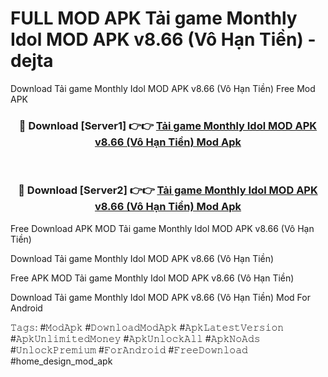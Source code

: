# FULL MOD APK Tải game Monthly Idol MOD APK v8.66 (Vô Hạn Tiền) - dejta
Download Tải game Monthly Idol MOD APK v8.66 (Vô Hạn Tiền) Free Mod APK

<div align="center">
<h3>🔴 Download [Server1] 👉👉 <a href="https://apk-comot.site?title=Tải_game_Monthly_Idol_MOD_APK_v8.66_(Vô_Hạn_Tiền)">Tải game Monthly Idol MOD APK v8.66 (Vô Hạn Tiền) Mod Apk</a></h3><br>

<h3>🔴 Download [Server2] 👉👉 <a href="https://apk-comot.site?title=Tải_game_Monthly_Idol_MOD_APK_v8.66_(Vô_Hạn_Tiền)">Tải game Monthly Idol MOD APK v8.66 (Vô Hạn Tiền) Mod Apk</a></h3>
</div>


Free Download APK MOD Tải game Monthly Idol MOD APK v8.66 (Vô Hạn Tiền)

Download Tải game Monthly Idol MOD APK v8.66 (Vô Hạn Tiền) 

Free APK MOD Tải game Monthly Idol MOD APK v8.66 (Vô Hạn Tiền) 

Download Tải game Monthly Idol MOD APK v8.66 (Vô Hạn Tiền) Mod For Android

𝚃𝚊𝚐𝚜: #𝙼𝚘𝚍𝙰𝚙𝚔 #𝙳𝚘𝚠𝚗𝚕𝚘𝚊𝚍𝙼𝚘𝚍𝙰𝚙𝚔 #𝙰𝚙𝚔𝙻𝚊𝚝𝚎𝚜𝚝𝚅𝚎𝚛𝚜𝚒𝚘𝚗 #𝙰𝚙𝚔𝚄𝚗𝚕𝚒𝚖𝚒𝚝𝚎𝚍𝙼𝚘𝚗𝚎𝚢 #𝙰𝚙𝚔𝚄𝚗𝚕𝚘𝚌𝚔𝙰𝚕𝚕 #𝙰𝚙𝚔𝙽𝚘𝙰𝚍𝚜 #𝚄𝚗𝚕𝚘𝚌𝚔𝙿𝚛𝚎𝚖𝚒𝚞𝚖 #𝙵𝚘𝚛𝙰𝚗𝚍𝚛𝚘𝚒𝚍 #𝙵𝚛𝚎𝚎𝙳𝚘𝚠𝚗𝚕𝚘𝚊𝚍 #home_design_mod_apk